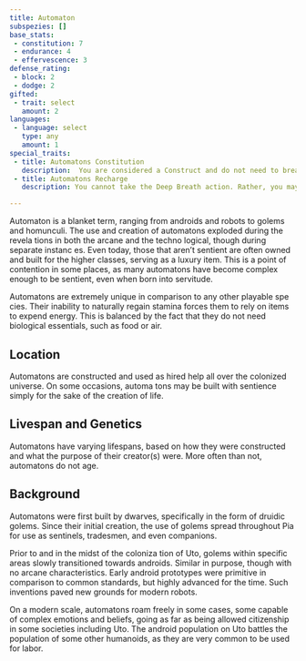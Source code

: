 ```yaml
---
title: Automaton
subspezies: []
base_stats:
 - constitution: 7
 - endurance: 4
 - effervescence: 3
defense_rating:
 - block: 2
 - dodge: 2
gifted:
 - trait: select
   amount: 2
languages:
 - language: select
   type: any
   amount: 1
special_traits:
 - title: Automatons Constitution
   description:  You are considered a Construct and do not need to breathe, eat, drink water, or sleep. You cannot be inflicted with points of Fatigue or Unconsciousness. When resting, you remain conscious but Paralyzed.
 - title: Automatons Recharge
   description: You cannot take the Deep Breath action. Rather, you may spend 6 turn actions to convert 1 kilogram of organic material into a Bioce l (Crude PC). You may spend 2 turn action and consume 1 PC to regain 1 stamina.

---
```

Automaton is a blanket term, ranging from androids and robots to golems and homunculi. The use and creation of automatons exploded during the revela tions in both the arcane and the techno logical, though during separate instanc es. Even today, those that aren’t sentient are often owned and built for the higher classes, serving as a luxury item. This is a point of contention in some places, as many automatons have become complex enough to be sentient, even when born into servitude.

Automatons are extremely unique in comparison to any other playable spe cies. Their inability to naturally regain stamina forces them to rely on items to expend energy. This is balanced by the fact that they do not need biological essentials, such as food or air.

## Location

Automatons are constructed and used as hired help all over the colonized universe. On some occasions, automa tons may be built with sentience simply for the sake of the creation of life.

## Livespan and Genetics

Automatons have varying lifespans, based on how they were constructed and what the purpose of their creator(s) were. More often than not, automatons do not age.

## Background

Automatons were first built by dwarves, specifically in the form of druidic golems. Since their initial creation, the use of golems spread throughout Pia for use as sentinels, tradesmen, and even companions.

Prior to and in the midst of the coloniza tion of Uto, golems within specific areas slowly transitioned towards androids. Similar in purpose, though with no arcane characteristics. Early android prototypes were primitive in comparison to common standards, but highly advanced for the time. Such inventions paved new grounds for modern robots.

On a modern scale, automatons roam freely in some cases, some capable of complex emotions and beliefs, going as far as being allowed citizenship in some societies including Uto. The android population on Uto battles the population of some other humanoids, as they are very common to be used for labor.
